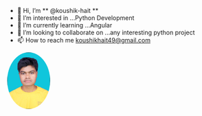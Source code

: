 - 👋 Hi, I’m ** @koushik-hait **
- 👀 I’m interested in ...Python Development
- 🌱 I’m currently learning ...Angular
- 💞️ I’m looking to collaborate on ...any interesting python project
- 📫 How to reach me   koushikhait49@gmail.com


<img src="./assets/koushik.png" alt="Avatar" style="width:100px; border-radius: 50%;">

<!---
koushik-hait/koushik-hait is a ✨ special ✨ repository because its `README.md` (this file) appears on your GitHub profile.
You can click the Preview link to take a look at your changes.
--->
